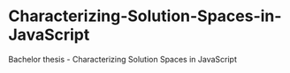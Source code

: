 # Characterizing-Solution-Spaces-in-JavaScript
Bachelor thesis - Characterizing Solution Spaces in JavaScript
